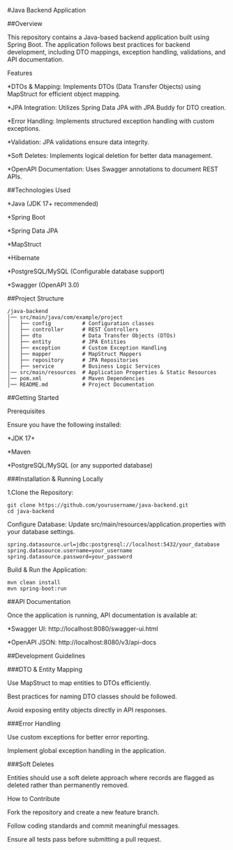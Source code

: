 #Java Backend Application

##Overview

This repository contains a Java-based backend application built using Spring Boot. The application follows best practices for backend development, including DTO mappings, exception handling, validations, and API documentation.

Features

*DTOs & Mapping: Implements DTOs (Data Transfer Objects) using MapStruct for efficient object mapping.

*JPA Integration: Utilizes Spring Data JPA with JPA Buddy for DTO creation.

*Error Handling: Implements structured exception handling with custom exceptions.

*Validation: JPA validations ensure data integrity.

*Soft Deletes: Implements logical deletion for better data management.

*OpenAPI Documentation: Uses Swagger annotations to document REST APIs.

##Technologies Used

*Java (JDK 17+ recommended)

*Spring Boot

*Spring Data JPA

*MapStruct

*Hibernate

*PostgreSQL/MySQL (Configurable database support)

*Swagger (OpenAPI 3.0)

##Project Structure

```
/java-backend
│── src/main/java/com/example/project
│   ├── config          # Configuration classes
│   ├── controller      # REST Controllers
│   ├── dto             # Data Transfer Objects (DTOs)
│   ├── entity          # JPA Entities
│   ├── exception       # Custom Exception Handling
│   ├── mapper          # MapStruct Mappers
│   ├── repository      # JPA Repositories
│   ├── service         # Business Logic Services
│── src/main/resources  # Application Properties & Static Resources
│── pom.xml             # Maven Dependencies
│── README.md           # Project Documentation
```

##Getting Started

Prerequisites

Ensure you have the following installed:

*JDK 17+

*Maven

*PostgreSQL/MySQL (or any supported database)

###Installation & Running Locally

1.Clone the Repository:

```
git clone https://github.com/yourusername/java-backend.git
cd java-backend
```

Configure Database:
Update src/main/resources/application.properties with your database settings.

```
spring.datasource.url=jdbc:postgresql://localhost:5432/your_database
spring.datasource.username=your_username
spring.datasource.password=your_password
```

Build & Run the Application:

```
mvn clean install
mvn spring-boot:run
```

##API Documentation

Once the application is running, API documentation is available at:

*Swagger UI: http://localhost:8080/swagger-ui.html

*OpenAPI JSON: http://localhost:8080/v3/api-docs

##Development Guidelines

###DTO & Entity Mapping

Use MapStruct to map entities to DTOs efficiently.

Best practices for naming DTO classes should be followed.

Avoid exposing entity objects directly in API responses.

###Error Handling

Use custom exceptions for better error reporting.

Implement global exception handling in the application.

###Soft Deletes

Entities should use a soft delete approach where records are flagged as deleted rather than permanently removed.

How to Contribute

Fork the repository and create a new feature branch.

Follow coding standards and commit meaningful messages.

Ensure all tests pass before submitting a pull request.

